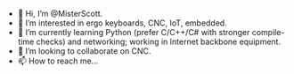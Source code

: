 - 👋 Hi, I’m @MisterScott. 
- 👀 I’m interested in ergo keyboards, CNC, IoT, embedded. 
- 🌱 I’m currently learning Python (prefer C/C++/C# with stronger compile-time checks) and networking; working in Internet backbone equipment. 
- 💞️ I’m looking to collaborate on CNC. 
- 📫 How to reach me... 

<!---
MisterScott/MisterScott is a ✨ special ✨ repository because its `README.md` (this file) appears on your GitHub profile.
You can click the Preview link to take a look at your changes.
--->
